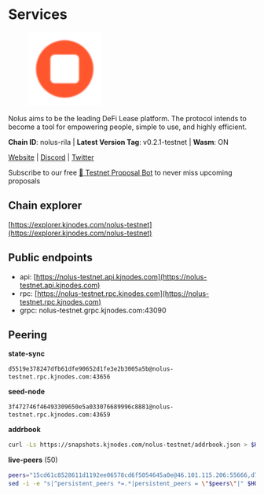 # Services

<figure><img src="https://raw.githubusercontent.com/kj89/cosmos-images/main/logos/nolus.png" width="150" alt=""><figcaption></figcaption></figure>

Nolus aims to be the leading DeFi Lease platform. The protocol  intends to become a tool for empowering people, simple to use, and highly efficient.

**Chain ID**: nolus-rila | **Latest Version Tag**: v0.2.1-testnet | **Wasm**: ON

[Website](https://www.nolus.io) | [Discord](https://discord.gg/nolus-protocol) | [Twitter](https://twitter.com/NolusProtocol)



Subscribe to our free [🤖 Testnet Proposal Bot](https://t.me/kjnodes_testnet_proposal_bot) to never miss upcoming proposals


## Chain explorer
[https://explorer.kjnodes.com/nolus-testnet](https://explorer.kjnodes.com/nolus-testnet)

## Public endpoints

* api: [https://nolus-testnet.api.kjnodes.com](https://nolus-testnet.api.kjnodes.com)
* rpc: [https://nolus-testnet.rpc.kjnodes.com](https://nolus-testnet.rpc.kjnodes.com)
* grpc: nolus-testnet.grpc.kjnodes.com:43090

## Peering

**state-sync**

```text
d5519e378247dfb61dfe90652d1fe3e2b3005a5b@nolus-testnet.rpc.kjnodes.com:43656
```

**seed-node**

```text
3f472746f46493309650e5a033076689996c8881@nolus-testnet.rpc.kjnodes.com:43659
```

**addrbook**
```bash
curl -Ls https://snapshots.kjnodes.com/nolus-testnet/addrbook.json > $HOME/.nolus/config/addrbook.json
```

**live-peers** (50)
```bash
peers="15cd61c8528611d1192ee06578cd6f5054645a0e@46.101.115.206:55666,d71f6a702561b08023810464a96668045dbabd9e@95.214.55.25:26656,2c0ff6e5f30189559ad336a1eb17ae48fcacc8ee@95.216.14.58:61456,5c2a752c9b1952dbed075c56c600c3a79b58c395@195.3.220.135:27016,17cc34fc4a5c91e67bc7e11b9c15cad10dd11336@138.201.221.94:26656,b04b320e306ccd38b3da4d5ebc8099ceff452c65@178.63.8.245:61456,79eea22837193c2b8e4d9ad1c633486f30faaa1c@144.76.27.79:56656,7c2ea36064077da73d0ad5b60d8ef215acbee50b@161.97.79.100:36656,8b0b427b4567a7a66f05fab1146ee97b52ad7958@93.189.30.119:26656,6427076ade32a365c8cd888f40f24ea1dfbfea27@51.79.229.1:31203,4c70dbb030c7b38e8f16999787074ed5ae33ba0a@94.250.202.17:26656,3fcea29e1b3b8d21d87a0b4ab3077b3db2b3cb7c@217.76.53.148:26656,e6b3d520d342782129689d5f9aee6c8f12933a61@51.89.7.235:26649,f04c0c04bfffb27492286d5c4b0c6729426d0fe7@104.199.238.150:26656,2e146ac9281e3797cbe1ad053e5ce6046b972c15@65.109.140.29:37656,33f4b7f56b6708526f0638162f020394de0ce5e9@65.21.229.33:28656,3413989cce29fa5913eb149cbdee4ea5ee02b579@194.34.232.124:55656,84a5abdf6ce6f573ac1e3086ca693da6ec17c244@84.46.246.79:26656,3ae7f7040084b9d711d04dae114857beea61929b@207.180.238.180:26656,78988c94a1a8f37b8995c7794d103e2979cefd2e@5.75.231.119:26656,e3a3f95c1b78964123c1070cde177459aaf47da5@184.174.38.161:26656,8f767a425f5c6de20ffc435154c6351d118b806e@207.180.243.64:46656,ac86c1678e20a87bf2f036741932910869726337@135.181.222.185:15656,8089ad7527be4d7823afc2cbaa1f3729506190d9@185.205.246.155:26656,fa0a2fe57c2ab28aee6cc0be4eddbc68d6587a75@95.217.165.189:26656,46e87e63ebfb628613a7c33ff69946ebd45fa510@176.99.142.180:36656,d5519e378247dfb61dfe90652d1fe3e2b3005a5b@65.109.68.190:43656,8d85b69ea7175ce0cf6ec7badae239339d6525db@81.0.218.59:26656,1b3d3ab6b77de33c3ab193c5f1a3e42e946acc7f@65.109.88.251:11006,0760923eff6e1e890a55e3c3d6b1330d60c2f870@185.246.86.152:26656,ad18ca2114435eda4e5b0d098fa8d6e3af2ad29d@35.238.107.65:26656,37933575674b670c91a6aa336b1dd910057465a9@157.90.208.222:60556,b7d04a32d5c0e9b7e1095c4d81f5bebfd03138db@65.108.8.28:61456,472e6f38168746ef24f87467323e9ca02883ad24@66.206.2.162:30656,e8473dede42e7f0d4668a24d909a5708c5a04a3e@65.108.78.116:11656,fcb82df30d2056c3af024fb389e173d683fe8229@65.108.105.48:19756,dba152eadb37e427969c2bd8b6a31e930879f571@152.70.188.61:26656,538e2a3d6e96cd7bc0635eaa3f8f3695f26503a7@65.108.104.167:21656,f75a8f871fd13b42494f38b331863609d4f78b37@194.163.189.98:26656,71cd4a917fa2488991f378e44ad7dd3864b074ee@167.71.209.75:26656,646d17dc6126bfe79eaeb2b95964323f198c9d3c@65.109.53.60:28656,a7a48a15db2140201f22047ee9abbc0b259c1f92@194.163.129.102:26656,7a1fc4d1cc0ffec7db6a2a15496136e62561b162@161.97.146.108:26656,4b10d01268e5e70f7df51aeb27d15e0bfdda54b7@65.108.227.112:11656,5b7092ce1624e8a23a5d90897c4c5231fb7b1238@185.245.183.172:16656,38e75806248cd215e1e71d94e3db8c08bcf87702@95.214.55.138:27656,e0aac09f3de68abf583b0e3994228ee8bd19d1eb@168.119.124.130:45659,3a0ca1d94b199af43ae28d32572dda8c5cc723d0@15.235.114.158:26656,50d786a2d242839fe2bdb69bee694d7ffa455824@5.161.60.42:18656,03ec7af23216082eeccc690b7bdcbe497bf2dcf8@136.243.88.91:9000"
sed -i -e "s|^persistent_peers *=.*|persistent_peers = \"$peers\"|" $HOME/.nolus/config/config.toml
```
